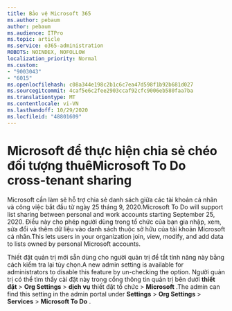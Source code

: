 ```yaml
---
title: Bảo vệ Microsoft 365
ms.author: pebaum
author: pebaum
ms.audience: ITPro
ms.topic: article
ms.service: o365-administration
ROBOTS: NOINDEX, NOFOLLOW
localization_priority: Normal
ms.custom:
- "9003043"
- "6015"
ms.openlocfilehash: c08a344e198c2b1c6c7ea47d598f1b92b681d027
ms.sourcegitcommit: 4caf5e6c2fee2903ccaf92cfc9006eb580faa7ba
ms.translationtype: MT
ms.contentlocale: vi-VN
ms.lasthandoff: 10/29/2020
ms.locfileid: "48801609"
---
```

# <a name="microsoft-to-do-cross-tenant-sharing"></a><span data-ttu-id="7dcbc-102">Microsoft để thực hiện chia sẻ chéo đối tượng thuê</span><span class="sxs-lookup"><span data-stu-id="7dcbc-102">Microsoft To Do cross-tenant sharing</span></span>

<span data-ttu-id="7dcbc-103">Microsoft cần làm sẽ hỗ trợ chia sẻ danh sách giữa các tài khoản cá nhân và công việc bắt đầu từ ngày 25 tháng 9, 2020.</span><span class="sxs-lookup"><span data-stu-id="7dcbc-103">Microsoft To Do will support list sharing between personal and work accounts starting September 25, 2020.</span></span> <span data-ttu-id="7dcbc-104">Điều này cho phép người dùng trong tổ chức của bạn gia nhập, xem, sửa đổi và thêm dữ liệu vào danh sách thuộc sở hữu của tài khoản Microsoft cá nhân.</span><span class="sxs-lookup"><span data-stu-id="7dcbc-104">This lets users in your organization join, view, modify, and add data to lists owned by personal Microsoft accounts.</span></span>

<span data-ttu-id="7dcbc-105">Thiết đặt quản trị mới sẵn dùng cho người quản trị để tắt tính năng này bằng cách kiểm tra lại tùy chọn.</span><span class="sxs-lookup"><span data-stu-id="7dcbc-105">A new admin setting is available for administrators to disable this feature by un-checking the option.</span></span>
<span data-ttu-id="7dcbc-106">Người quản trị có thể tìm thấy cài đặt này trong cổng thông tin quản trị bên dưới **thiết đặt**  >  **Org Settings**  >  **dịch vụ** thiết đặt tổ chức  >  **Microsoft** .</span><span class="sxs-lookup"><span data-stu-id="7dcbc-106">The admin can find this setting in the admin portal under **Settings** > **Org Settings** > **Services** > **Microsoft To Do** .</span></span>
